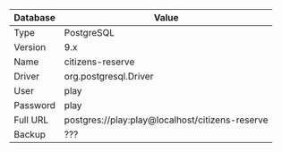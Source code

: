 
| Database | Value |
|----------|-------|
| Type | PostgreSQL |
| Version | 9.x |
| Name | citizens-reserve |
| Driver | org.postgresql.Driver |
| User | play |
| Password | play |
| Full URL | postgres://play:play@localhost/citizens-reserve |
| Backup | ??? |

